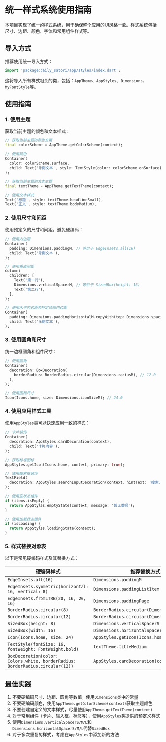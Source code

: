 # 统一样式系统使用指南

本项目实现了统一的样式系统，用于确保整个应用的UI风格一致。样式系统包括尺寸、边距、颜色、字体和常用组件样式等。

## 导入方式

推荐使用统一导入方式：

```dart
import 'package:daily_satori/app/styles/index.dart';
```

这将导入所有样式相关的类，包括：`AppTheme`、`AppStyles`、`Dimensions`、`MyFontStyle`等。

## 使用指南

### 1. 使用主题

获取当前主题的颜色和文本样式：

```dart
// 获取当前主题的颜色方案
final colorScheme = AppTheme.getColorScheme(context);

// 使用颜色
Container(
  color: colorScheme.surface,
  child: Text('示例文本', style: TextStyle(color: colorScheme.onSurface)),
);

// 获取当前主题的文本主题
final textTheme = AppTheme.getTextTheme(context);

// 使用文本样式
Text('标题', style: textTheme.headlineSmall),
Text('正文', style: textTheme.bodyMedium),
```

### 2. 使用尺寸和间距

使用预定义的尺寸和间距，避免硬编码：

```dart
// 使用内边距
Container(
  padding: Dimensions.paddingM, // 等价于 EdgeInsets.all(16)
  child: Text('示例文本'),
);

// 使用垂直间距
Column(
  children: [
    Text('第一行'),
    Dimensions.verticalSpacerM, // 等价于 SizedBox(height: 16)
    Text('第二行'),
  ],
);

// 使用水平内边距和特定顶部内边距
Container(
  padding: Dimensions.paddingHorizontalM.copyWith(top: Dimensions.spacingL),
  child: Text('示例文本'),
);
```

### 3. 使用圆角和尺寸

统一边框圆角和组件尺寸：

```dart
// 使用圆角
Container(
  decoration: BoxDecoration(
    borderRadius: BorderRadius.circular(Dimensions.radiusM), // 12.0
  ),
);

// 使用图标尺寸
Icon(Icons.home, size: Dimensions.iconSizeM); // 24.0
```

### 4. 使用应用样式工具

使用`AppStyles`类可以快速应用一致的样式：

```dart
// 卡片装饰
Container(
  decoration: AppStyles.cardDecoration(context),
  child: Text('卡片内容'),
);

// 获取标准图标
AppStyles.getIcon(Icons.home, context, primary: true);

// 使用搜索框装饰
TextField(
  decoration: AppStyles.searchInputDecoration(context, hintText: '搜索...'),
);

// 使用空状态组件
if (items.isEmpty) {
  return AppStyles.emptyState(context, message: '暂无数据');
}

// 使用加载状态组件
if (isLoading) {
  return AppStyles.loadingState(context);
}
```

### 5. 样式替换对照表

以下是常见硬编码样式及其替换方式：

| 硬编码样式 | 推荐替换方式 |
|------------|-------------|
| `EdgeInsets.all(16)` | `Dimensions.paddingM` |
| `EdgeInsets.symmetric(horizontal: 16, vertical: 8)` | `Dimensions.paddingListItem` |
| `EdgeInsets.fromLTRB(20, 16, 20, 16)` | `Dimensions.paddingPage` |
| `BorderRadius.circular(8)` | `BorderRadius.circular(Dimensions.radiusS)` |
| `BorderRadius.circular(12)` | `BorderRadius.circular(Dimensions.radiusM)` |
| `SizedBox(height: 8)` | `Dimensions.verticalSpacerS` |
| `SizedBox(width: 16)` | `Dimensions.horizontalSpacerM` |
| `Icon(Icons.home, size: 24)` | `AppStyles.getIcon(Icons.home, context)` |
| `TextStyle(fontSize: 16, fontWeight: FontWeight.bold)` | `textTheme.titleMedium` |
| `BoxDecoration(color: Colors.white, borderRadius: BorderRadius.circular(12))` | `AppStyles.cardDecoration(context)` |

## 最佳实践

1. 不要硬编码尺寸、边距、圆角等数值，使用`Dimensions`类中的常量
2. 不要硬编码颜色，使用`AppTheme.getColorScheme(context)`获取主题颜色
3. 不要创建自定义的文本样式，尽量使用`AppTheme.getTextTheme(context)`
4. 对于常用组件（卡片、输入框、标签等），使用`AppStyles`类提供的预定义样式
5. 使用`Dimensions.verticalSpacerS/M/L`和`Dimensions.horizontalSpacerS/M/L`代替`SizedBox`
6. 对于多次重复的样式，考虑在`AppStyles`中添加新的方法
